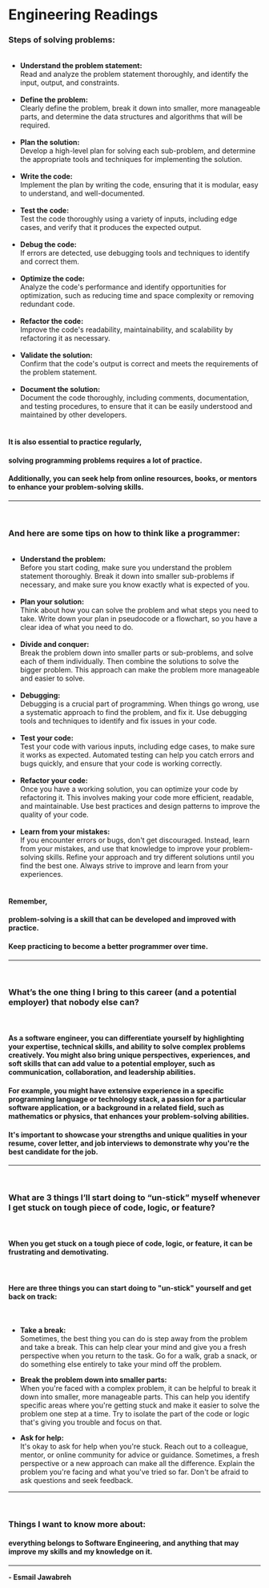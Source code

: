 # Engineering Readings

### Steps of solving problems:

<ul>

<br>
<li><strong>Understand the problem statement:</strong><br> 
Read and analyze the problem statement thoroughly, and identify the input, output, and constraints.</li>

<br>
<li><strong>Define the problem:</strong><br> 
Clearly define the problem, break it down into smaller, more manageable parts, and determine the data structures and algorithms that will be required.</li>

<br>
<li><strong>Plan the solution:</strong><br>
Develop a high-level plan for solving each sub-problem, and determine the appropriate tools and techniques for implementing the solution.</li>

<br>
<li><strong>Write the code:</strong><br> Implement the plan by writing the code, ensuring that it is modular, easy to understand, and well-documented.</li>

<br>
<li><strong>Test the code: </strong><br>
Test the code thoroughly using a variety of inputs, including edge cases, and verify that it produces the expected output.</li>

<br>
<li><strong>Debug the code:</strong><br> 
If errors are detected, use debugging tools and techniques to identify and correct them.</li>

<br>
<li><strong>Optimize the code:</strong><br>
Analyze the code's performance and identify opportunities for optimization, such as reducing time and space complexity or removing redundant code.</li>

<br>
<li><strong>Refactor the code:</strong><br>
Improve the code's readability, maintainability, and scalability by refactoring it as necessary.</li>

<br>
<li><strong>Validate the solution:</strong><br>
Confirm that the code's output is correct and meets the requirements of the problem statement.
</li>

<br>
<li><strong>Document the solution:</strong><br>
Document the code thoroughly, including comments, documentation, and testing procedures, to ensure that it can be easily understood and maintained by other developers.
</li>

<br>
</ul>

#### It is also essential to practice regularly, 
#### solving programming problems requires a lot of practice. 
#### Additionally, you can seek help from online resources, books, or mentors to enhance your problem-solving skills.

---
<br>

### And here are some tips on how to think like a programmer:

<ul>

<br>
<li><strong>Understand the problem:</strong><br>
Before you start coding, make sure you understand the problem statement thoroughly. Break it down into smaller sub-problems if necessary, and make sure you know exactly what is expected of you.</li>

<br>
<li><strong>Plan your solution:</strong><br>
Think about how you can solve the problem and what steps you need to take. Write down your plan in pseudocode or a flowchart, so you have a clear idea of what you need to do.</li>

<br>
<li><strong>Divide and conquer:</strong><br>
Break the problem down into smaller parts or sub-problems, and solve each of them individually. Then combine the solutions to solve the bigger problem. This approach can make the problem more manageable and easier to solve.</li>

<br>
<li><strong>Debugging:</strong><br>
Debugging is a crucial part of programming. When things go wrong, use a systematic approach to find the problem, and fix it. Use debugging tools and techniques to identify and fix issues in your code.</li>

<br>
<li><strong>Test your code:</strong><br>
Test your code with various inputs, including edge cases, to make sure it works as expected. Automated testing can help you catch errors and bugs quickly, and ensure that your code is working correctly.</li>

<br>
<li><strong>Refactor your code:</strong><br>
Once you have a working solution, you can optimize your code by refactoring it. This involves making your code more efficient, readable, and maintainable. Use best practices and design patterns to improve the quality of your code.</li>

<br>
<li><strong>Learn from your mistakes:</strong><br>
If you encounter errors or bugs, don't get discouraged. Instead, learn from your mistakes, and use that knowledge to improve your problem-solving skills. Refine your approach and try different solutions until you find the best one. Always strive to improve and learn from your experiences.</li>

<br>
</ul>

#### Remember, 
#### problem-solving is a skill that can be developed and improved with practice. 
#### Keep practicing to become a better programmer over time.

---
<br>

### What’s the one thing I bring to this career (and a potential employer) that nobody else can?
<br>

#### As a software engineer, you can differentiate yourself by highlighting your expertise, technical skills, and ability to solve complex problems creatively. You might also bring unique perspectives, experiences, and soft skills that can add value to a potential employer, such as communication, collaboration, and leadership abilities.


#### For example, you might have extensive experience in a specific programming language or technology stack, a passion for a particular software application, or a background in a related field, such as mathematics or physics, that enhances your problem-solving abilities.


#### It's important to showcase your strengths and unique qualities in your resume, cover letter, and job interviews to demonstrate why you're the best candidate for the job.

---
<br>

### What are 3 things I’ll start doing to “un-stick” myself whenever I get stuck on tough piece of code, logic, or feature?
<br>

#### When you get stuck on a tough piece of code, logic, or feature, it can be frustrating and demotivating. 
<br>

#### Here are three things you can start doing to "un-stick" yourself and get back on track:
<br>

- <strong>Take a break:</strong><br>
Sometimes, the best thing you can do is step away from the problem and take a break. This can help clear your mind and give you a fresh perspective when you return to the task. Go for a walk, grab a snack, or do something else entirely to take your mind off the problem.

- <strong>Break the problem down into smaller parts:</strong><br>
When you're faced with a complex problem, it can be helpful to break it down into smaller, more manageable parts. This can help you identify specific areas where you're getting stuck and make it easier to solve the problem one step at a time. Try to isolate the part of the code or logic that's giving you trouble and focus on that.

- <strong>Ask for help:</strong><br>
It's okay to ask for help when you're stuck. 
Reach out to a colleague, mentor, or online community for advice or guidance. Sometimes, a fresh perspective or a new approach can make all the difference. Explain the problem you're facing and what you've tried so far. Don't be afraid to ask questions and seek feedback.

---
<br>

### Things I want to know more about:

#### everything belongs to Software Engineering, and anything that may improve my skills and my knowledge on it.

---

**- Esmail Jawabreh**